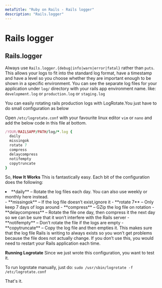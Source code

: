 ```yaml
---
metaTitle: "Ruby on Rails - Rails logger"
description: "Rails.logger"
---
```


# Rails logger




## Rails.logger


Always use `Rails.logger.{debug|info|warn|error|fatal}` rather than `puts`. This allows your logs to fit into the standard log format, have a timestamp and have a level so you choose whether they are important enough to be shown in a specific environment. You can see the separate log files for your application under `log/` directory with your rails app environment name. like: `development.log` or `production.log` or `staging.log`

You can easily rotating rails production logs with LogRotate.You just have to do small configuration as below

Open `/etc/logrotate.conf` with your favourite linux editor `vim` or `nano` and add the below code in this file at bottom.

```ruby
/YOUR/RAILSAPP/PATH/log/*.log { 
  daily
  missingok
  rotate 7
  compress
  delaycompress
  notifempty
  copytruncate
}

```

So, **How It Works** This is fantastically easy. Each bit of the configuration does the following:

<li>**daily** – Rotate the log files each day. You can also use weekly or
monthly here instead.</li>
- **missingok** – If the log file doesn’t exist,ignore it
- **rotate 7** – Only keep 7 days of logs around
- **compress** – GZip the log file on rotation
- **delaycompress** – Rotate the file one day, then compress it the next day so we can be sure that it won’t interfere with the Rails server
- **notifempty** – Don’t rotate the file if the logs are empty
- **copytruncate** – Copy the log file and then empties it. This makes sure that the log file Rails is writing to always exists so you won’t get problems because the file does not actually change. If you don’t use this, you would need to restart your Rails application each time.

**Running Logrotate**
Since we just wrote this configuration, you want to test it.

To run logrotate manually, just do: `sudo /usr/sbin/logrotate -f /etc/logrotate.conf`

That's it.

